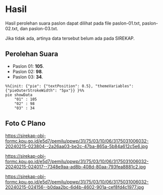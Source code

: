 # Hasil

Hasil perolehan suara paslon dapat dilihat pada file paslon-01.txt, paslon-02.txt, dan paslon-03.txt.

Jika tidak ada, artinya data tersebut belum ada pada SIREKAP.

## Perolehan Suara

 * Paslon 01: **105**.
 * Paslon 02: **98**.
 * Paslon 03: **34**.

```mermaid
%%{init: {"pie": {"textPosition": 0.5}, "themeVariables": {"pieOuterStrokeWidth": "5px"}} }%%
pie showData
    "01" : 105
    "02" : 98
    "03" : 34
```
## Foto C Plano

https://sirekap-obj-formc.kpu.go.id/e5d7/pemilu/ppwp/31/75/03/10/06/3175031006032-20240215-023804--2a26aa03-be2c-47ba-865a-5b84a612c5e6.jpg

https://sirekap-obj-formc.kpu.go.id/e5d7/pemilu/ppwp/31/75/03/10/06/3175031006032-20240215-024017--7348e9aa-ad8b-408d-80aa-793fea8881c2.jpg

https://sirekap-obj-formc.kpu.go.id/e5d7/pemilu/ppwp/31/75/03/10/06/3175031006032-20240215-024156--b0daa2bc-6d4b-4602-901a-cef8fd4c1977.jpg
